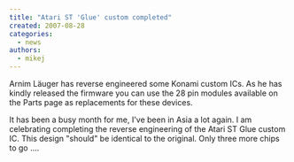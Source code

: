 ```yaml
---
title: "Atari ST 'Glue' custom completed"
created: 2007-08-28
categories: 
  - news
authors: 
  - mikej
---
```


Arnim Läuger has reverse engineered some Konami custom ICs. As he has kindly released the firmware you can use the 28 pin modules available on the Parts page as replacements for these devices.

It has been a busy month for me, I've been in Asia a lot again. I am celebrating completing the reverse engineering of the Atari ST Glue custom IC. This design "should" be identical to the original. Only three more chips to go ....
